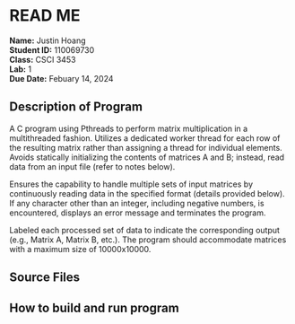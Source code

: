 # READ ME

**Name:** Justin Hoang  
**Student ID:** 110069730  
**Class:** CSCI 3453  
**Lab:** 1  
**Due Date:** Febuary 14, 2024  

## Description of Program
A C program using Pthreads to perform matrix multiplication in a multithreaded fashion. Utilizes a dedicated worker thread for each row of the resulting matrix rather than assigning a thread for individual elements. Avoids statically initializing the contents of matrices A and B; instead, read data from an input file (refer to notes below).  
  
Ensures the capability to handle multiple sets of input matrices by continuously reading data in the specified format (details provided below). If any character other than an integer, including negative numbers, is encountered, displays an error message and terminates the program.  
  
Labeled each processed set of data to indicate the corresponding output (e.g., Matrix A, Matrix B, etc.). The program should accommodate matrices with a maximum size of 10000x10000.  

## Source Files


## How to build and run program


